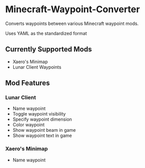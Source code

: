 # Minecraft-Waypoint-Converter
Converts waypoints between various Minecraft waypoint mods.

Uses YAML as the standardized format


## Currently Supported Mods
- Xaero's Minimap
- Lunar Client Waypoints



## Mod Features

### Lunar Client
- Name waypoint
- Toggle waypoint visibility
- Specify waypoint dimension
- Color waypoint
- Show waypoint beam in game
- Show waypoint text in game

### Xaero's Minimap
- Name waypoint